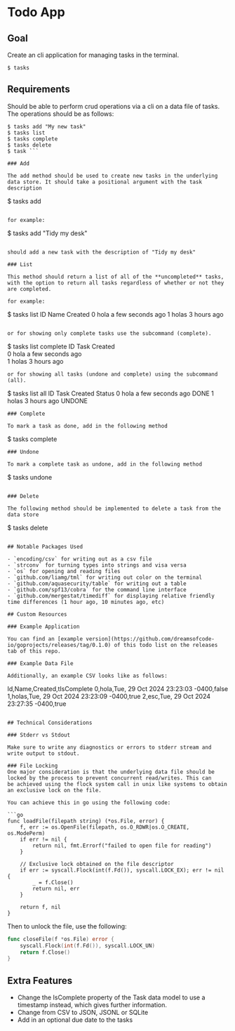 # Todo App

## Goal

Create an cli application for managing tasks in the terminal.

```
$ tasks
```

## Requirements

Should be able to perform crud operations via a cli on a data file of tasks. The operations should be as follows:

````
$ tasks add "My new task"
$ tasks list
$ tasks complete
$ tasks delete
$ task ```

### Add

The add method should be used to create new tasks in the underlying data store. It should take a positional argument with the task description

````

$ tasks add <description>

```

for example:

```

$ tasks add "Tidy my desk"

```

should add a new task with the description of "Tidy my desk"

### List

This method should return a list of all of the **uncompleted** tasks, with the option to return all tasks regardless of whether or not they are completed.

for example:

```

$ tasks list
ID Name Created
0 hola a few seconds ago
1 holas 3 hours ago

```

or for showing only complete tasks use the subcommand (complete).

```

$ tasks list complete
ID Task Created  
0 hola a few seconds ago  
1 holas 3 hours ago

```
or for showing all tasks (undone and complete) using the subcommand (all).

```

$ tasks list all
ID Task Created Status
0 hola a few seconds ago DONE
1 holas 3 hours ago UNDONE

```
### Complete

To mark a task as done, add in the following method

```

$ tasks complete <taskid>

```
### Undone

To mark a complete task as undone, add in the following method

```

$ tasks undone <taskid>

```

### Delete

The following method should be implemented to delete a task from the data store

```

$ tasks delete <taskid>

```

## Notable Packages Used

- `encoding/csv` for writing out as a csv file
- `strconv` for turning types into strings and visa versa
- `os` for opening and reading files
- `github.com/liamg/tml` for writing out color on the terminal
- `github.com/aquasecurity/table` for writing out a table
- `github.com/spf13/cobra` for the command line interface
- `github.com/mergestat/timediff` for displaying relative friendly time differences (1 hour ago, 10 minutes ago, etc)

## Custom Resources

### Example Application

You can find an [example version](https://github.com/dreamsofcode-io/goprojects/releases/tag/0.1.0) of this todo list on the releases tab of this repo.

### Example Data File

Additionally, an example CSV looks like as follows:

```

Id,Name,Created,tIsComplete
0,hola,Tue, 29 Oct 2024 23:23:03 -0400,false
1,holas,Tue, 29 Oct 2024 23:23:09 -0400,true
2,esc,Tue, 29 Oct 2024 23:27:35 -0400,true

````

## Technical Considerations

### Stderr vs Stdout

Make sure to write any diagnostics or errors to stderr stream and write output to stdout.

### File Locking
One major consideration is that the underlying data file should be locked by the process to prevent concurrent read/writes. This can
be achieved using the flock system call in unix like systems to obtain an exclusive lock on the file.

You can achieve this in go using the following code:

```go
func loadFile(filepath string) (*os.File, error) {
	f, err := os.OpenFile(filepath, os.O_RDWR|os.O_CREATE, os.ModePerm)
	if err != nil {
		return nil, fmt.Errorf("failed to open file for reading")
	}

    // Exclusive lock obtained on the file descriptor
	if err := syscall.Flock(int(f.Fd()), syscall.LOCK_EX); err != nil {
		_ = f.Close()
		return nil, err
	}

	return f, nil
}
````

Then to unlock the file, use the following:

```go
func closeFile(f *os.File) error {
	syscall.Flock(int(f.Fd()), syscall.LOCK_UN)
	return f.Close()
}
```

## Extra Features

- Change the IsComplete property of the Task data model to use a timestamp instead, which gives further information.
- Change from CSV to JSON, JSONL or SQLite
- Add in an optional due date to the tasks
